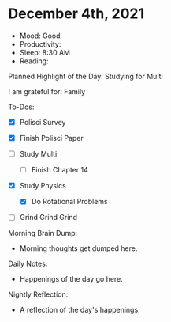 # December 4th, 2021

- Mood: Good
- Productivity: 
- Sleep: 8:30 AM
- Reading: 

Planned Highlight of the Day: Studying for Multi

I am grateful for: Family

To-Dos:
- [x] Polisci Survey
- [x] Finish Polisci Paper
- [ ] Study Multi
	- [ ] Finish Chapter 14
- [x] Study Physics
	- [x] Do Rotational Problems
- [ ] Grind Grind Grind


Morning Brain Dump:
- Morning thoughts get dumped here.

Daily Notes:
- Happenings of the day go here.


Nightly Reflection: 
- A reflection of the day's happenings.





